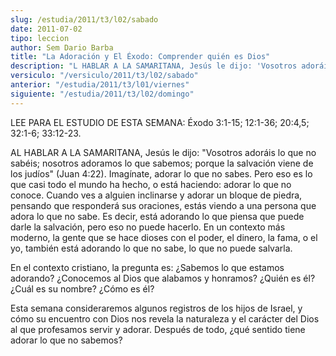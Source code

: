 ```yaml
---
slug: /estudia/2011/t3/l02/sabado
date: 2011-07-02
tipo: leccion
author: Sem Dario Barba
title: "La Adoración y El Éxodo: Comprender quién es Dios"
description: "L HABLAR A LA SAMARITANA, Jesús le dijo: 'Vosotros adoráis lo que no sabéis;  nosotros adoramos lo que sabemos; porque la salvación viene de los judíos'  (Juan 4:22). Imagínate, adorar lo que no sabes."
versiculo: "/versiculo/2011/t3/l02/sabado"
anterior: "/estudia/2011/t3/l01/viernes"
siguiente: "/estudia/2011/t3/l02/domingo"
---
```


LEE PARA EL ESTUDIO DE ESTA SEMANA: Éxodo 3:1-15; 12:1-36; 20:4,5; 32:1-6; 33:12-23.

AL HABLAR A LA SAMARITANA, Jesús le dijo: "Vosotros adoráis lo que no sabéis; nosotros adoramos lo que sabemos; porque la salvación viene de los judíos" (Juan 4:22). Imagínate, adorar lo que no sabes. Pero eso es lo que casi todo el mundo ha hecho, o está haciendo: adorar lo que no conoce. Cuando ves a alguien inclinarse y adorar un bloque de piedra, pensando que responderá sus oraciones, estás viendo a una persona que adora lo que no sabe. Es decir, está adorando lo que piensa que puede darle la salvación, pero eso no puede hacerlo. En un contexto más moderno, la gente que se hace dioses con el poder, el dinero, la fama, o el yo, también está adorando lo que no sabe, lo que no puede salvarla.

En el contexto cristiano, la pregunta es: ¿Sabemos lo que estamos adorando? ¿Conocemos al Dios que alabamos y honramos? ¿Quién es él? ¿Cuál es su nombre? ¿Cómo es él?

Esta semana consideraremos algunos registros de los hijos de Israel, y cómo su encuentro con Dios nos revela la naturaleza y el carácter del Dios al que profesamos servir y adorar. Después de todo, ¿qué sentido tiene adorar lo que no sabemos?
